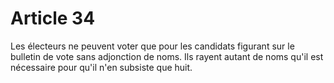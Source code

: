 # Article 34

Les électeurs ne peuvent voter que pour les candidats figurant sur le bulletin de vote sans adjonction de noms. Ils rayent autant de noms qu'il est nécessaire pour qu'il n'en subsiste que huit.
